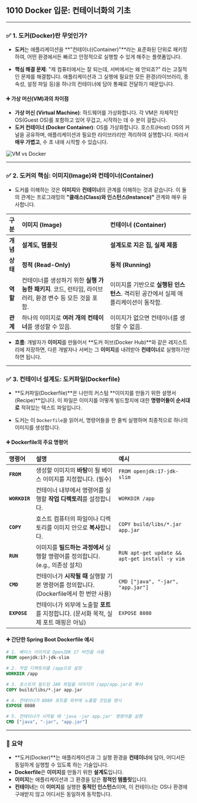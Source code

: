 ## 1010 Docker 입문: 컨테이너화의 기초

---

### ✅ 1. 도커(Docker)란 무엇인가?

*   **도커**는 애플리케이션을 **"컨테이너(Container)"**라는 표준화된 단위로 패키징하여, 어떤 환경에서든 빠르고 안정적으로 실행할 수 있게 해주는 플랫폼입니다.

*   **핵심 해결 문제**: "제 컴퓨터에서는 잘 되는데, 서버에서는 왜 안되죠?" 라는 고질적인 문제를 해결합니다. 애플리케이션과 그 실행에 필요한 모든 환경(라이브러리, 종속성, 설정 파일 등)을 하나의 컨테이너에 담아 통째로 전달하기 때문입니다.

#### ➕ 가상 머신(VM)과의 차이점

*   **가상 머신 (Virtual Machine)**: 하드웨어를 가상화합니다. 각 VM은 자체적인 OS(Guest OS)를 포함하고 있어 무겁고, 시작하는 데 수 분이 걸립니다.
*   **도커 컨테이너 (Docker Container)**: OS를 가상화합니다. 호스트(Host) OS의 커널을 공유하며, 애플리케이션과 필요한 라이브러리만 격리하여 실행합니다. 따라서 **매우 가볍고**, 수 초 내에 시작할 수 있습니다.

![VM vs Docker](https://i.imgur.com/8305U2V.png)

---

### ✅ 2. 도커의 핵심: 이미지(Image)와 컨테이너(Container)

*   도커를 이해하는 것은 **이미지**와 **컨테이너**의 관계를 이해하는 것과 같습니다. 이 둘의 관계는 프로그래밍의 **"클래스(Class)와 인스턴스(Instance)"** 관계와 매우 유사합니다.

| 구분 | 이미지 (Image) | 컨테이너 (Container) |
| :--- | :--- | :--- |
| **개념** | **설계도, 템플릿** | **설계도로 지은 집, 실제 제품** |
| **상태** | **정적 (Read-Only)** | **동적 (Running)** |
| **역할** | 컨테이너를 생성하기 위한 **실행 가능한 패키지**. 코드, 런타임, 라이브러리, 환경 변수 등 모든 것을 포함. | 이미지를 기반으로 **실행된 인스턴스**. 격리된 공간에서 실제 애플리케이션이 동작함. |
| **관계** | 하나의 이미지로 **여러 개의 컨테이너**를 생성할 수 있음. | 이미지가 없으면 컨테이너를 생성할 수 없음. |

*   **흐름**: 개발자가 **이미지**를 만들어서 **도커 허브(Docker Hub)**와 같은 레지스트리에 저장하면, 다른 개발자나 서버는 그 **이미지**를 내려받아 **컨테이너**로 실행하기만 하면 됩니다.

---

### ✅ 3. 컨테이너 설계도: 도커파일(Dockerfile)

*   **도커파일(Dockerfile)**은 나만의 커스텀 **이미지를 만들기 위한 설명서(Recipe)**입니다. 이 파일은 이미지를 어떻게 빌드할지에 대한 **명령어들이 순서대로** 적혀있는 텍스트 파일입니다.

*   도커는 이 `Dockerfile`을 읽어서, 명령어들을 한 줄씩 실행하며 최종적으로 하나의 이미지를 생성합니다.

#### ➕ Dockerfile의 주요 명령어

| 명령어 | 설명 | 예시 |
| :--- | :--- | :--- |
| **`FROM`** | 생성할 이미지의 **바탕**이 될 베이스 이미지를 지정합니다. (필수) | `FROM openjdk:17-jdk-slim` |
| **`WORKDIR`** | 컨테이너 내부에서 명령어를 실행할 **작업 디렉토리**를 설정합니다. | `WORKDIR /app` |
| **`COPY`** | 호스트 컴퓨터의 파일이나 디렉토리를 이미지 안으로 **복사**합니다. | `COPY build/libs/*.jar app.jar` |
| **`RUN`** | 이미지를 **빌드하는 과정에서** 실행할 명령어를 정의합니다. (e.g., 의존성 설치) | `RUN apt-get update && apt-get install -y vim` |
| **`CMD`** | 컨테이너가 **시작될 때** 실행할 기본 명령어를 정의합니다. (Dockerfile에서 한 번만 사용) | `CMD ["java", "-jar", "app.jar"]` |
| **`EXPOSE`** | 컨테이너가 외부에 노출할 **포트**를 지정합니다. (문서화 목적, 실제 포트 매핑은 아님) | `EXPOSE 8080` |

#### ➕ 간단한 Spring Boot Dockerfile 예시

```dockerfile
# 1. 베이스 이미지로 OpenJDK 17 버전을 사용
FROM openjdk:17-jdk-slim

# 2. 작업 디렉토리를 /app으로 설정
WORKDIR /app

# 3. 호스트의 빌드된 JAR 파일을 이미지의 /app/app.jar로 복사
COPY build/libs/*.jar app.jar

# 4. 컨테이너가 8080 포트를 외부에 노출할 것임을 명시
EXPOSE 8080

# 5. 컨테이너가 시작될 때 'java -jar app.jar' 명령어를 실행
CMD ["java", "-jar", "app.jar"]
```

---

### 📌 요약

*   **도커(Docker)**는 애플리케이션과 그 실행 환경을 **컨테이너**에 담아, 어디서든 동일하게 실행할 수 있도록 하는 기술입니다.
*   **Dockerfile**은 **이미지**를 만들기 위한 **설계도**입니다.
*   **이미지**는 애플리케이션과 그 환경을 담은 **정적인 템플릿**입니다.
*   **컨테이너**는 이 **이미지**를 실행한 **동적인 인스턴스**이며, 이 컨테이너는 OS나 환경에 구애받지 않고 어디서든 동일하게 동작합니다.